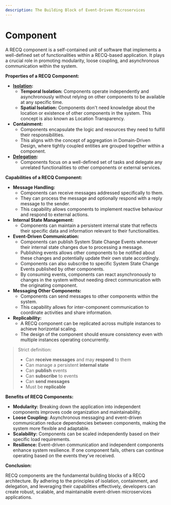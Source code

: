 ```yaml
---
description: The Building Block of Event-Driven Microservices
---
```


# Component

A RECQ component is a self-contained unit of software that implements a well-defined set of functionalities within a RECQ-based application. It plays a crucial role in promoting modularity, loose coupling, and asynchronous communication within the system.

**Properties of a RECQ Component:**

* [**Isolation**](https://www.reactivemanifesto.org/glossary#Isolation)**:**
  * **Temporal Isolation:** Components operate independently and asynchronously without relying on other components to be available at any specific time.
  * **Spatial Isolation:** Components don't need knowledge about the location or existence of other components in the system. This concept is also known as Location Transparency.
* **Containment:**
  * Components encapsulate the logic and resources they need to fulfill their responsibilities.
  * This aligns with the concept of aggregation in Domain-Driven Design, where tightly coupled entities are grouped together within a component.
* [**Delegation**](https://www.reactivemanifesto.org/glossary#Delegation)**:**
  * Components focus on a well-defined set of tasks and delegate any unrelated functionalities to other components or external services.

**Capabilities of a RECQ Component:**

* **Message Handling:**
  * Components can receive messages addressed specifically to them.
  * They can process the message and optionally respond with a reply message to the sender.
  * This capability allows components to implement reactive behaviour and respond to external actions.
* **Internal State Management:**
  * Components can maintain a persistent internal state that reflects their specific data and information relevant to their functionalities.
* **Event-Driven Communication:**
  * Components can publish System State Change Events whenever their internal state changes due to processing a message.
  * Publishing events allows other components to be notified about these changes and potentially update their own state accordingly.
  * Components can also subscribe to specific System State Change Events published by other components.
  * By consuming events, components can react asynchronously to changes in the system without needing direct communication with the originating component.
* **Messaging Other Components:**
  * Components can send messages to other components within the system.
  * This capability allows for inter-component communication to coordinate activities and share information.
* **Replicability:**
  * A RECQ component can be replicated across multiple instances to achieve horizontal scaling.
  * The design of the component should ensure consistency even with multiple instances operating concurrently.

> Strict definition:
>
> * Can **receive messages** and may **respond** to them
> * Can manage a persistent **internal state**
> * Can **publish** events
> * Can **subscribe** to events
> * Can **send messages**
> * Must be **replicable**

**Benefits of RECQ Components:**

* **Modularity:** Breaking down the application into independent components improves code organization and maintainability.
* **Loose Coupling:** Asynchronous messaging and event-driven communication reduce dependencies between components, making the system more flexible and adaptable.
* **Scalability:** Components can be scaled independently based on their specific load requirements.
* **Resilience:** Event-driven communication and independent components enhance system resilience. If one component fails, others can continue operating based on the events they've received.

**Conclusion:**

RECQ components are the fundamental building blocks of a RECQ architecture. By adhering to the principles of isolation, containment, and delegation, and leveraging their capabilities effectively, developers can create robust, scalable, and maintainable event-driven microservices applications.
